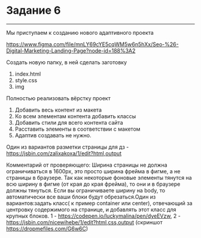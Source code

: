# Задание 6
---
Мы приступаем к созданию нового адаптивного проекта

https://www.figma.com/file/mnLY69cYE5cqWM5w6n5hXx/Seo-%26-Digital-Marketing-Landing-Page?node-id=188%3A2


Создать новую папку, в ней сделать заготовку
1. index.html
2. style.css
3. img

Полностью реализовать вёрстку проект
1. Добавить весь контент из макета
2. Ко всем элементам контента добавить классы
3. Добавить стили для всего контента сайта
4. Расставить элементы в соответствии с макетом
5. Адаптив создавать не нужно.

Один из вариантов разметки страницы для дз - https://jsbin.com/zalixakoxa/1/edit?html,output

Комментарий от проверяющего:
Ширина страницы не должна ограничиваться в 1600px, это просто ширина фрейма в фигме, а не страницы в браузере. Так как некоторые фоновые элементы тянутся на всю ширину в фигме (от края до края фрейма), то они и в браузере должны тянуться. Если вы ограничиваете ширину на body, то автоматически все ваши блоки будут обрезаться.Один из вариантов:задать класс( к пример container или center), отвечающий за центровку содержимого на странице, и добавлять этот класс для крупных блоков.
1 - https://codepen.io/luckymalina/pen/dyeEVzw, 2 - https://jsbin.com/nicewihebe/1/edit?html,css,output (скриншот https://dropmefiles.com/G6w6C)